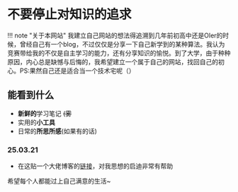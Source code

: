 # 不要停止对知识的追求

!!! note "关于本网站"
    我建立自己网站的想法得追溯到几年前初高中还是OIer的时候，曾经自己有一个blog，不过仅仅是分享一下自己新学到的某种算法。我认为竞赛带给我的不仅是自主学习的能力，还有分享知识的愉悦。到了大学，由于种种原因，内心总是缺憾与后悔的，我希望建立一个属于自己的网站，找回自己的初心。PS:果然自己还是适合当一个技术宅呢（）

## 能看到什么

* **新鲜的**学习笔记 ~~(雾~~
* 实用的**小工具**
* 日常的**所思所感**(如果有的话)


### 25.03.21
- 在这贴一个大佬博客的[链接](https://l-m-sherlock.github.io/ZhiHuArchive/)，对我思想的启迪非常有帮助
  
希望每个人都能过上自己满意的生活~